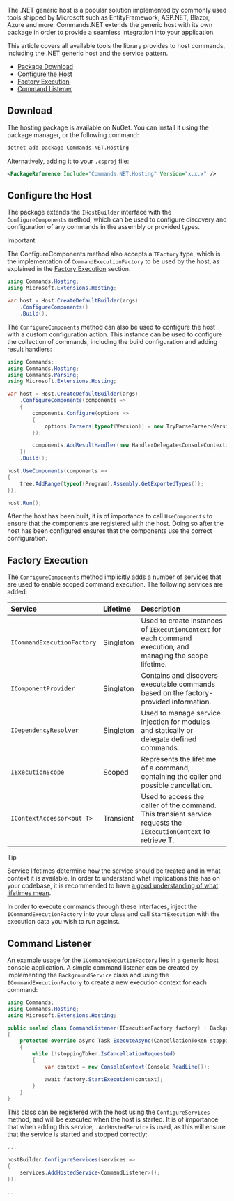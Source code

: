 The .NET generic host is a popular solution implemented by commonly used tools shipped by Microsoft such as EntityFramework, ASP.NET, Blazor, Azure and more.
Commands.NET extends the generic host with its own package in order to provide a seamless integration into your application.

This article covers all available tools the library provides to host commands, including the .NET generic host and the service pattern.

- [Package Download](#download)
- [Configure the Host](#configure-the-host)
- [Factory Execution](#factory-execution)
- [Command Listener](#command-listener)

## Download

The hosting package is available on NuGet. You can install it using the package manager, or the following command:

```bash
dotnet add package Commands.NET.Hosting
```

Alternatively, adding it to your `.csproj` file:

```xml
<PackageReference Include="Commands.NET.Hosting" Version="x.x.x" />
```

## Configure the Host

The package extends the `IHostBuilder` interface with the `ConfigureComponents` method, which can be used to configure discovery and configuration of any commands in the assembly or provided types.

> [!IMPORTANT]
> The ConfigureComponents method also accepts a `TFactory` type, 
> which is the implementation of `CommandExecutionFactory` to be used by the host, as explained in the [Factory Execution](#factory-execution) section.

```csharp
using Commands.Hosting;
using Microsoft.Extensions.Hosting;

var host = Host.CreateDefaultBuilder(args)
	.ConfigureComponents()
	.Build();
```

The `ConfigureComponents` method can also be used to configure the host with a custom configuration action. 
This instance can be used to configure the collection of commands, including the build configuration and adding result handlers:

```csharp
using Commands;
using Commands.Hosting;
using Commands.Parsing;
using Microsoft.Extensions.Hosting;

var host = Host.CreateDefaultBuilder(args)
	.ConfigureComponents(components => 
	{
        components.Configure(options =>
        {
            options.Parsers[typeof(Version)] = new TryParseParser<Version>(Version.TryParse);
        });

        components.AddResultHandler(new HandlerDelegate<ConsoleContext>((c, e, s) => c.Respond(e)));
	})
	.Build();

host.UseComponents(components => 
{
    tree.AddRange(typeof(Program).Assembly.GetExportedTypes());
});

host.Run();
```

After the host has been built, it is of importance to call `UseComponents` to ensure that the components are registered with the host. 
Doing so after the host has been configured ensures that the components use the correct configuration.

## Factory Execution

The `ConfigureComponents` method implicitly adds a number of services that are used to enable scoped command execution. The following services are added:

| Service                    | Lifetime  | Description																												|
| :------------------------- | :-------- | :-----------																												|
| `ICommandExecutionFactory` | Singleton | Used to create instances of `IExecutionContext` for each command execution, and managing the scope lifetime.				|
| `IComponentProvider`		 | Singleton | Contains and discovers executable commands based on the factory-provided information.									|
| `IDependencyResolver`	     | Singleton | Used to manage service injection for modules and statically or delegate defined commands.								|
| `IExecutionScope`	         | Scoped    | Represents the lifetime of a command, containing the caller and possible cancellation.									|
| `IContextAccessor<out T>`  | Transient | Used to access the caller of the command. This transient service requests the `IExecutionContext` to retrieve T.			|

> [!TIP]
> Service lifetimes determine how the service should be treated and in what context it is available. 
> In order to understand what implications this has on your codebase, 
> it is recommended to have [a good understanding of what lifetimes mean](https://learn.microsoft.com/en-us/dotnet/core/extensions/dependency-injection#service-lifetimes). 

In order to execute commands through these interfaces, 
inject the `ICommandExecutionFactory` into your class and call `StartExecution` with the execution data you wish to run against.

## Command Listener

An example usage for the `ICommandExecutionFactory` lies in a generic host console application. 
A simple command listener can be created by implementing the `BackgroundService` class and using the `ICommandExecutionFactory` 
to create a new execution context for each command:

```cs
using Commands;
using Commands.Hosting;
using Microsoft.Extensions.Hosting;

public sealed class CommandListener(IExecutionFactory factory) : BackgroundService
{
    protected override async Task ExecuteAsync(CancellationToken stoppingToken)
    {
        while (!stoppingToken.IsCancellationRequested)
        {
            var context = new ConsoleContext(Console.ReadLine());

            await factory.StartExecution(context);
        }
    }
}
```

This class can be registered with the host using the `ConfigureServices` method, and will be executed when the host is started.
It is of importance that when adding this service, `.AddHostedService` is used, as this will ensure that the service is started and stopped correctly:

```cs
...

hostBuilder.ConfigureServices(services =>
{
    services.AddHostedService<CommandListener>();
});

...
```